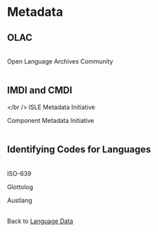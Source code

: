 # Metadata

## OLAC
<br />
Open Language Archives Community
<br />
<br />

## IMDI and CMDI
</br />
ISLE Metadata Initiative

Component Metadata Initiative
<br />
<br />

## Identifying Codes for Languages
<br />
ISO-639

Glottolog

Austlang
<br />
<br />

Back to [Language Data](../data/)

